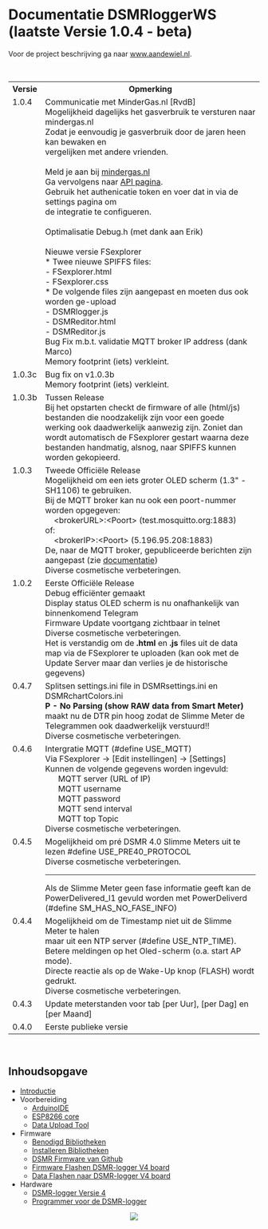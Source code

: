 # Documentatie DSMRloggerWS (laatste Versie 1.0.4 - beta)

<p>Voor de project beschrijving ga naar <a href="https://willem.aandewiel.nl/index.php/2018/08/28/slimme-meter-uitlezer/">www.aandewiel.nl</a>.</p>
<br>
<table>
<tr><th>Versie</th><th>Opmerking</th></tr>
<tr>
   <td valign="top">1.0.4</td>
   <td>Communicatie met MinderGas.nl [RvdB]
      <br>Mogelijkheid dagelijks het gasverbruik te versturen naar mindergas.nl
      <br>Zodat je eenvoudig je gasverbruik door de jaren heen kan bewaken en 
      <br>vergelijken met andere vrienden.
      <br>
      <br>Meld je aan bij <a href="https://mindergas.nl/">mindergas.nl</a>
      <br>Ga vervolgens naar <a href="https://mindergas.nl/member/api">API pagina</a>.
      <br>Gebruik het authenicatie token en voer dat in via de settings pagina om 
      <br>de integratie te configueren. 
      <br>
      <br>Optimalisatie Debug.h (met dank aan Erik)      
      <br>
      <br>Nieuwe versie FSexplorer
      <br>  * Twee nieuwe SPIFFS files:
      <br>     - FSexplorer.html
      <br>     - FSexplorer.css
      <br>  * De volgende files zijn aangepast en moeten dus ook worden ge-upload
      <br>     - DSMRlogger.js
      <br>     - DSMReditor.html
      <br>     - DSMReditor.js
      <br>Bug Fix m.b.t. validatie MQTT broker IP address  (dank Marco)
      <br>Memory footprint (iets) verkleint.
   </td>
</tr>
<tr>
   <td valign="top">1.0.3c</td>
   <td>Bug fix on v1.0.3b
      <br>Memory footprint (iets) verkleint.
   </td>
</tr>
<tr>
   <td valign="top">1.0.3b</td>
   <td>Tussen Release
      <br>Bij het opstarten checkt de firmware of alle (html/js) bestanden
   	  die noodzakelijk zijn voor een goede werking ook daadwerkelijk
	    aanwezig zijn. Zoniet dan wordt automatisch de FSexplorer gestart
	    waarna deze bestanden handmatig, alsnog, naar SPIFFS kunnen worden
	    gekopieerd.
   </td>
</tr>
<tr>
   <td valign="top">1.0.3</td>
   <td>Tweede Officiële Release
      <br>Mogelijkheid om een iets groter OLED scherm (1.3" - SH1106) te gebruiken.
      <br>Bij de MQTT broker kan nu ook een poort-nummer worden opgegeven:
	<br> &nbsp; &nbsp; &lt;brokerURL&gt;:&lt;Poort&gt; (test.mosquitto.org:1883)
	<br>of:
	<br> &nbsp; &nbsp; &lt;brokerIP&gt;:&lt;Poort&gt; (5.196.95.208:1883)
      <br>De, naar de MQTT broker, gepubliceerde berichten zijn aangepast (zie 
	  <a href="https://mrwheel.github.io/DSMRloggerWS/Use_MQTT/">documentatie</a>)
      <br>Diverse cosmetische verbeteringen.
   </td>
</tr>
<tr>
   <td valign="top">1.0.2</td>
   <td>Eerste Officiële Release
      <br>Debug efficiënter gemaakt
      <br>Display status OLED scherm is nu onafhankelijk van binnenkomend Telegram
      <br>Firmware Update voortgang zichtbaar in telnet
      <br>Diverse cosmetische verbeteringen.
      <br>Het is verstandig om de <b>.html</b> en <b>.js</b> files uit de data map via de FSexplorer
	  te uploaden (kan ook met de Update Server maar dan verlies je de historische
          gegevens)
   </td>
</tr>
<tr>
   <td valign="top">0.4.7</td>
   <td>Splitsen settings.ini file in DSMRsettings.ini en DSMRchartColors.ini
      <br><b>P - No Parsing (show RAW data from Smart Meter)</b> maakt nu de DTR pin hoog
          zodat de Slimme Meter de Telegrammen ook daadwerkelijk verstuurd!!
      <br>Diverse cosmetische verbeteringen.
   </td>
</tr>
<tr>
   <td valign="top">0.4.6</td>
   <td>Intergratie MQTT (#define USE_MQTT)
      <br>Via FSexplorer -> [Edit instellingen] -> [Settings]
      <br>Kunnen de volgende gegevens worden ingevuld:
      <br> &nbsp; &nbsp; &nbsp; MQTT server (URL of IP)
      <br> &nbsp; &nbsp; &nbsp; MQTT username
      <br> &nbsp; &nbsp; &nbsp; MQTT password
      <br> &nbsp; &nbsp; &nbsp; MQTT send interval
      <br> &nbsp; &nbsp; &nbsp; MQTT top Topic
      <br>Diverse cosmetische verbeteringen.
   </td>
</tr>
<tr>
   <td valign="top">0.4.5</td>
   <td>Mogelijkheid om pré DSMR 4.0 Slimme Meters uit te lezen
          #define&nbsp;USE_PRE40_PROTOCOL
      <br>Diverse cosmetische verbeteringen.
      <br><hr>
          Als de Slimme Meter geen fase informatie geeft kan
          de PowerDelivered_l1 gevuld worden met PowerDeliverd
          (#define&nbsp;SM_HAS_NO_FASE_INFO)
   </td>
</tr>
<tr>
   <td valign="top">0.4.4</td>
   <td>Mogelijkheid om de Timestamp niet uit de Slimme Meter te halen
      <br>maar uit een NTP server (#define&nbsp;USE_NTP_TIME).
      <br>Betere meldingen op het Oled-scherm (o.a. start AP mode).
      <br>Directe reactie als op de Wake-Up knop (FLASH) wordt gedrukt.
      <br>Diverse cosmetische verbeteringen.
   </td>
</tr>
<tr><td valign="top">0.4.3</td><td>Update meterstanden voor tab [per Uur], [per Dag] en [per Maand]</td></tr>
<tr><td valign="top">0.4.0</td><td>Eerste publieke versie</td></tr>
</table>
<br>
<h2 id="inhoudsopgave">Inhoudsopgave</h2>
<ul>
<li><a href="https://mrwheel.github.io/DSMRloggerWS/introductie/">Introductie</a></li>
<li>Voorbereiding<ul>
<li><a href="https://mrwheel.github.io/DSMRloggerWS/installatieArduinoIDE/">ArduinoIDE</a></li>
<li><a href="https://mrwheel.github.io/DSMRloggerWS/installatieESP8266core/">ESP8266 core</a></li>
<li><a href="https://mrwheel.github.io/DSMRloggerWS/installatieDataUploadTool/">Data Upload Tool</a></li>
</ul>
</li>
<li>Firmware<ul>
<li><a href="https://mrwheel.github.io/DSMRloggerWS/benodigdeBibliotheken/">Benodigd Bibliotheken</a></li>
<li><a href="https://mrwheel.github.io/DSMRloggerWS/installatieBibliotheken/">Installeren Bibliotheken</a></li>
<li><a href="https://mrwheel.github.io/DSMRloggerWS/clonenFirmware/">DSMR Firmware van Github</a></li>
<li><a href="https://mrwheel.github.io/DSMRloggerWS/uploadFirmware_V4/">Firmware Flashen DSMR-logger V4 board</a></li>
<li><a href="https://mrwheel.github.io/DSMRloggerWS/uploadDataMap_V4/">Data Flashen naar DSMR-logger V4 board</a></li>
</ul>
</li>
<li>Hardware<ul>
<li><a href="https://mrwheel.github.io/DSMRloggerWS/hardware_V4/">DSMR-logger Versie 4</a></li>
<li><a href="https://mrwheel.github.io/DSMRloggerWS/hardware_V4_Programmer/">Programmer voor de DSMR-logger</a></li>
</ul>
</li>
</ul>

<center><img src="mkdocs/docs/img/DSMR_V4_d.JPG"></center>
